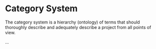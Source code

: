 # Category System

The category system is a hierarchy (ontology) of terms that should thoroughly
describe and adequately describe a project from all points of view.

...
